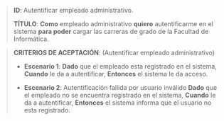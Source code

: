 > **ID**: Autentificar empleado administrativo.
>
> **TÍTULO**: **Como** empleado administrativo **quiero** autentificarme en el sistema **para poder** cargar las carreras de grado de la Facultad de Informática.

> **CRITERIOS DE ACEPTACIÓN**: (Autentificar empleado administrativo)
> -  **Escenario 1**: 
> **Dado** que el empleado esta registrado en el sistema,
> **Cuando** le da a autentificar,
> **Entonces** el sistema le da acceso. 
>
> - **Escenario 2**: Autentificación fallida por usuario inválido
> **Dado** que el empleado no se encuentra registrado en el sistema,
> **Cuando** le da a autentificar,
> **Entonces** el sistema informa que el usuario no esta registrado. 



